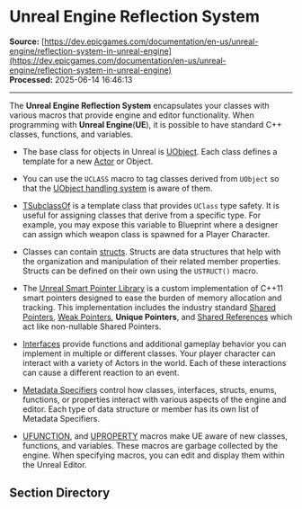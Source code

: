 # Unreal Engine Reflection System

**Source:** [https://dev.epicgames.com/documentation/en-us/unreal-engine/reflection-system-in-unreal-engine](https://dev.epicgames.com/documentation/en-us/unreal-engine/reflection-system-in-unreal-engine)  
**Processed:** 2025-06-14 16:46:13

---

The **Unreal Engine Reflection System** encapsulates your classes with various macros that provide engine and editor functionality. When programming with **Unreal Engine**(**UE**), it is possible to have standard C++ classes, functions, and variables.

-   The base class for objects in Unreal is [UObject](/documentation/en-us/unreal-engine/objects-in-unreal-engine). Each class defines a template for a new [Actor](/documentation/en-us/unreal-engine/actors-in-unreal-engine) or Object.
    
-   You can use the `UCLASS` macro to tag classes derived from `UObject` so that the [UObject handling system](/documentation/en-us/unreal-engine/unreal-object-handling-in-unreal-engine) is aware of them.
    
-   [TSubclassOf](/documentation/en-us/unreal-engine/typed-object-pointer-properties-in-unreal-engine) is a template class that provides `UClass` type safety. It is useful for assigning classes that derive from a specific type. For example, you may expose this variable to Blueprint where a designer can assign which weapon class is spawned for a Player Character.
    
-   Classes can contain [structs](/documentation/en-us/unreal-engine/structs-in-unreal-engine). Structs are data structures that help with the organization and manipulation of their related member properties. Structs can be defined on their own using the `USTRUCT()` macro.
    
-   The [Unreal Smart Pointer Library](/documentation/en-us/unreal-engine/smart-pointers-in-unreal-engine) is a custom implementation of C++11 smart pointers designed to ease the burden of memory allocation and tracking. This implementation includes the industry standard [Shared Pointers](/documentation/en-us/unreal-engine/shared-pointers-in-unreal-engine), [Weak Pointers](/documentation/en-us/unreal-engine/weak-pointers-in-unreal-engine), **Unique Pointers**, and [Shared References](/documentation/en-us/unreal-engine/shared-references-in-unreal-engine) which act like non-nullable Shared Pointers.
    
-   [Interfaces](/documentation/en-us/unreal-engine/interfaces-in-unreal-engine) provide functions and additional gameplay behavior you can implement in multiple or different classes. Your player character can interact with a variety of Actors in the world. Each of these interactions can cause a different reaction to an event.
    
-   [Metadata Specifiers](/documentation/en-us/unreal-engine/metadata-specifiers-in-unreal-engine) control how classes, interfaces, structs, enums, functions, or properties interact with various aspects of the engine and editor. Each type of data structure or member has its own list of Metadata Specifiers.
    
-   [UFUNCTION](/documentation/en-us/unreal-engine/ufunctions-in-unreal-engine), and [UPROPERTY](/documentation/en-us/unreal-engine/unreal-engine-uproperties) macros make UE aware of new classes, functions, and variables. These macros are garbage collected by the engine. When specifying macros, you can edit and display them within the Unreal Editor.
    

## Section Directory